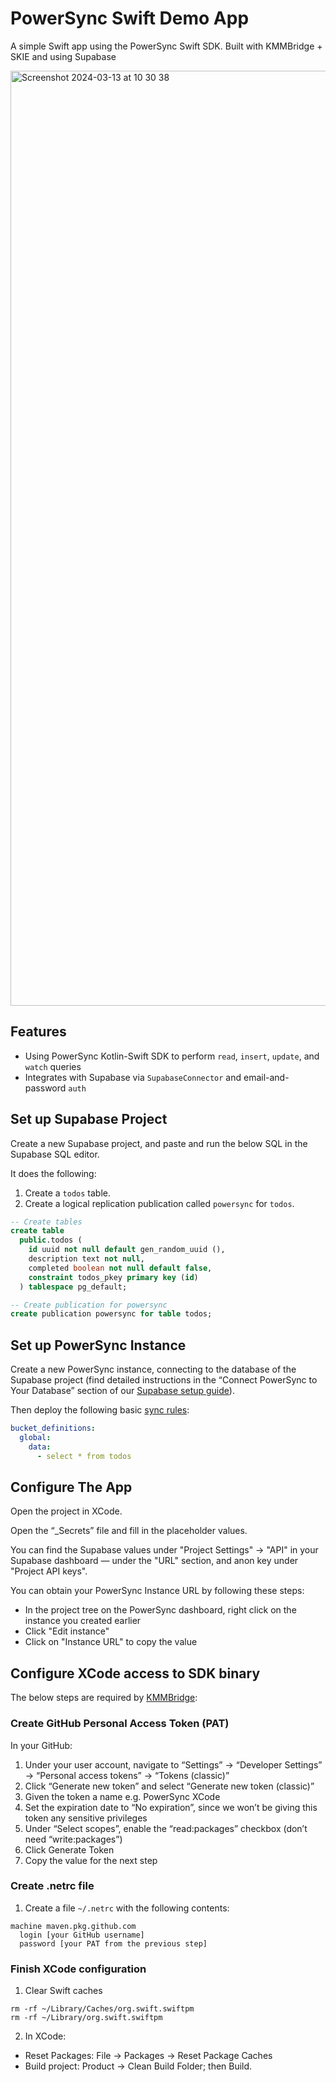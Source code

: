# PowerSync Swift Demo App

A simple Swift app using the PowerSync Swift SDK. Built with KMMBridge + SKIE and using Supabase

<img width="1496" alt="Screenshot 2024-03-13 at 10 30 38" src="https://github.com/powersync-ja/powersync-kotlin-swift-demo/assets/1895233/c717982c-b942-40f2-87f7-848b6e964905">

## Features

- Using PowerSync Kotlin-Swift SDK to perform `read`, `insert`, `update`, and `watch` queries
- Integrates with Supabase via `SupabaseConnector` and email-and-password `auth` 

## Set up Supabase Project

Create a new Supabase project, and paste and run the below SQL in the Supabase SQL editor.

It does the following:

1. Create a `todos` table.
2. Create a logical replication publication called `powersync` for  `todos`.

```sql
-- Create tables
create table
  public.todos (
    id uuid not null default gen_random_uuid (),
    description text not null,
    completed boolean not null default false,
    constraint todos_pkey primary key (id)
  ) tablespace pg_default;

-- Create publication for powersync
create publication powersync for table todos;
```

## Set up PowerSync Instance

Create a new PowerSync instance, connecting to the database of the Supabase project (find detailed instructions in the “Connect PowerSync to Your Database” section of our [Supabase setup guide](https://docs.powersync.com/usage/installation/database-setup/supabase#connect-powersync-to-your-database)).

Then deploy the following basic [sync rules](https://docs.powersync.com/usage/sync-rules):

```yaml
bucket_definitions:
  global:
    data:
      - select * from todos
```

## Configure The App

Open the project in XCode. 

Open the “_Secrets” file and fill in the placeholder values. 

You can find the Supabase values under "Project Settings" -> "API" in your Supabase dashboard — under the "URL" section, and anon key under "Project API keys".

You can obtain your PowerSync Instance URL by following these steps:

- In the project tree on the PowerSync dashboard, right click on the instance you created earlier
- Click "Edit instance"
- Click on "Instance URL" to copy the value

## Configure XCode access to SDK binary

The below steps are required by [KMMBridge](https://touchlab.co/quick-start-with-kmmbridge-1-hour-tutorial#configure-xcode-clients):

### Create GitHub Personal Access Token (PAT)

In your GitHub:

1. Under your user account, navigate to “Settings” -> “Developer Settings” -> “Personal access tokens” -> “Tokens (classic)”
2. Click “Generate new token” and select “Generate new token (classic)”
3. Given the token a name e.g. PowerSync XCode
4. Set the expiration date to “No expiration”, since we won’t be giving this token any sensitive privileges
5. Under “Select scopes”, enable the “read:packages” checkbox (don’t need “write:packages”)
6. Click Generate Token
7. Copy the value for the next step

### Create .netrc file

1. Create a file `~/.netrc` with the following contents:

```
machine maven.pkg.github.com
  login [your GitHub username]
  password [your PAT from the previous step]
```

### Finish XCode configuration

1. Clear Swift caches
```
rm -rf ~/Library/Caches/org.swift.swiftpm
rm -rf ~/Library/org.swift.swiftpm
```

2. In XCode:
- Reset Packages: File -> Packages -> Reset Package Caches
- Build project: Product -> Clean Build Folder; then Build.
